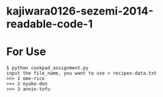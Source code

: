 kajiwara0126-sezemi-2014-readable-code-1
===================================

# For Use

```
$ python cookpad_assignment.py
input the file_name, you want to use > recipes-data.txt
>>> 1 ome-rice
>>> 2 oyako-don
>>> 3 annin-tofu
```
